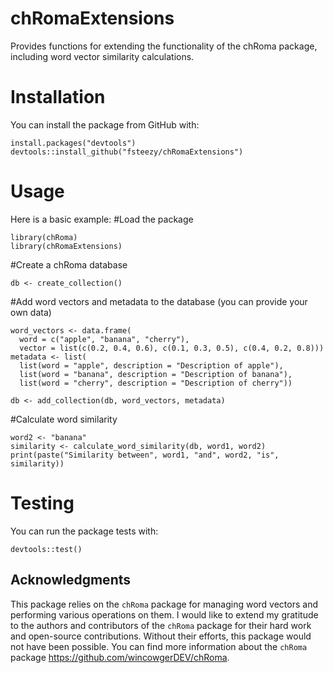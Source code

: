 # chRomaExtensions
Provides functions for extending the functionality of the chRoma package, including word vector similarity calculations. 

# Installation
You can install the package from GitHub with:

```
install.packages("devtools")
devtools::install_github("fsteezy/chRomaExtensions")
```
# Usage
Here is a basic example:
#Load the package

```
library(chRoma)
library(chRomaExtensions)
```
#Create a chRoma database
```
db <- create_collection()
```

#Add word vectors and metadata to the database (you can provide your own data)
```
word_vectors <- data.frame(
  word = c("apple", "banana", "cherry"),
  vector = list(c(0.2, 0.4, 0.6), c(0.1, 0.3, 0.5), c(0.4, 0.2, 0.8)))
metadata <- list(
  list(word = "apple", description = "Description of apple"),
  list(word = "banana", description = "Description of banana"),
  list(word = "cherry", description = "Description of cherry"))

db <- add_collection(db, word_vectors, metadata)
```

#Calculate word similarity
```word1 <- "apple"
word2 <- "banana"
similarity <- calculate_word_similarity(db, word1, word2)
print(paste("Similarity between", word1, "and", word2, "is", similarity))
```
# Testing
You can run the package tests with:
```
devtools::test()
```
## Acknowledgments
This package relies on the `chRoma` package for managing word vectors and performing various operations on them. I would like to extend my gratitude to the authors and contributors of the `chRoma` package for their hard work and open-source contributions. Without their efforts, this package would not have been possible. You can find more information about the `chRoma` package https://github.com/wincowgerDEV/chRoma.
